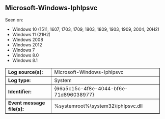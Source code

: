 ## Microsoft-Windows-Iphlpsvc

Seen on:
* Windows 10 (1511, 1607, 1703, 1709, 1803, 1809, 1903, 1909, 2004, 20H2)
* Windows 11 (21H2)
* Windows 2008
* Windows 2012
* Windows 7
* Windows 8.0
* Windows 8.1

<table border="1" class="docutils">
  <tbody>
    <tr>
      <td><b>Log source(s):</b></td>
      <td>Microsoft-Windows-Iphlpsvc</td>
    </tr>
    <tr>
      <td><b>Log type:</b></td>
      <td>System</td>
    </tr>
    <tr>
      <td><b>Identifier:</b></td>
      <td>{66a5c15c-4f8e-4044-bf6e-71d896038977}</td>
    </tr>
    <tr>
      <td><b>Event message file(s):</b></td>
      <td>%systemroot%\system32\iphlpsvc.dll</td>
    </tr>
  </tbody>
</table>

&nbsp;

